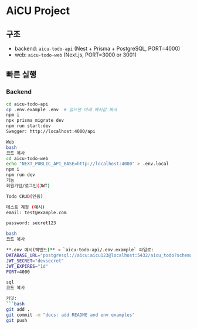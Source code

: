 # AiCU Project

## 구조
- backend: `aicu-todo-api` (Nest + Prisma + PostgreSQL, PORT=4000)
- web: `aicu-todo-web` (Next.js, PORT=3000 or 3001)

## 빠른 실행
### Backend
```bash
cd aicu-todo-api
cp .env.example .env  # 없으면 아래 예시값 복사
npm i
npx prisma migrate dev
npm run start:dev
Swagger: http://localhost:4000/api

Web
bash
코드 복사
cd aicu-todo-web
echo "NEXT_PUBLIC_API_BASE=http://localhost:4000" > .env.local
npm i
npm run dev
기능
회원가입/로그인(JWT)

Todo CRUD(인증)

테스트 계정 (예시)
email: test@example.com

password: secret123

bash
코드 복사

**.env 예시(백엔드)** → `aicu-todo-api/.env.example` 파일로:
DATABASE_URL="postgresql://aicu:aicu123@localhost:5432/aicu_todo?schema=public"
JWT_SECRET="devsecret"
JWT_EXPIRES="1d"
PORT=4000

sql
코드 복사

커밋:
```bash
git add .
git commit -m "docs: add README and env examples"
git push
